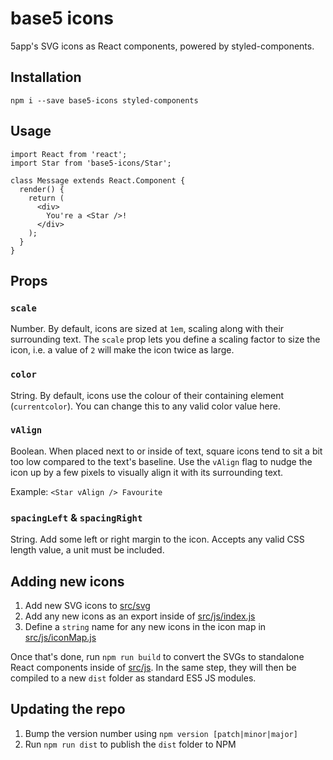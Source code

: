 # base5 icons

5app's SVG icons as React components, powered by styled-components.

## Installation

`npm i --save base5-icons styled-components`

## Usage

```
import React from 'react';
import Star from 'base5-icons/Star';

class Message extends React.Component {
  render() {
    return (
      <div>
        You're a <Star />!
      </div>
    );
  }
}
```

## Props

### `scale`

Number. By default, icons are sized at `1em`, scaling along with their surrounding text. The `scale` prop lets you define a scaling factor to size the icon, i.e. a value of `2` will make the icon twice as large.

### `color`

String. By default, icons use the colour of their containing element (`currentcolor`). You can change this to any valid color value here.

### `vAlign`

Boolean. When placed next to or inside of text, square icons tend to sit a bit too low compared to the text's baseline. Use the `vAlign` flag to nudge the icon up by a few pixels to visually align it with its surrounding text.

Example: `<Star vAlign /> Favourite`

### `spacingLeft` & `spacingRight`

String. Add some left or right margin to the icon. Accepts any valid CSS length value, a unit must be included.

## Adding new icons

1. Add new SVG icons to [src/svg](/src/svg)
2. Add any new icons as an export inside of [src/js/index.js](src/js/index.js)
3. Define a `string` name for any new icons in the icon map in [src/js/iconMap.js](src/js/iconMap.js)

Once that's done, run `npm run build` to convert the SVGs to standalone React components inside of [src/js](/src/js). In the same step, they will then be compiled to a new `dist` folder as standard ES5 JS modules.

## Updating the repo

1. Bump the version number using `npm version [patch|minor|major]`
2. Run `npm run dist` to publish the `dist` folder to NPM
